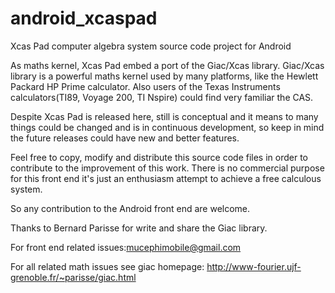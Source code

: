# android_xcaspad
Xcas Pad computer algebra system source code project for Android

As maths kernel, Xcas Pad embed a port of the Giac/Xcas library.
Giac/Xcas library is a powerful maths kernel used by many platforms, like the Hewlett Packard HP Prime calculator. 
Also users of the Texas Instruments calculators(TI89, Voyage 200, TI Nspire) could find very familiar the CAS.

Despite Xcas Pad is released here, still is conceptual and it means to many things could be changed and is in 
continuous development, so keep in mind the future releases could have new and better features.

Feel free to copy, modify and distribute this source code files in order to contribute to the improvement of this work.
There is no commercial purpose for this front end it's just an enthusiasm attempt to achieve a free calculous system.

So any contribution to the Android front end are welcome.

Thanks to Bernard Parisse for write and share the Giac library.

For front end related issues:mucephimobile@gmail.com

For all related math issues see giac homepage:
http://www-fourier.ujf-grenoble.fr/~parisse/giac.html
